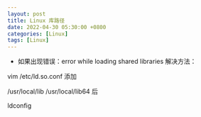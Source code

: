 ```yaml
---
layout: post
title: Linux 库路径
date: 2022-04-30 05:30:00 +0800
categories: [Linux]
tags: [Linux]
---
```

* 如果出现错误：error while loading shared libraries
解决方法：

vim  /etc/ld.so.conf
添加

/usr/local/lib
/usr/local/lib64
后

ldconfig